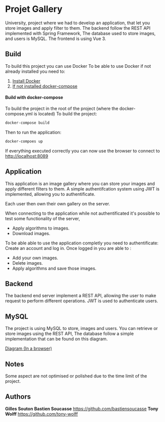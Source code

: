 # Projet Gallery

University, project where we had to develop an application, that let you store images and apply filter to them.
The backend follow the REST API implemented with Spring Framework,
The database used to store images, and users is MySQL.
The frontend is using Vue 3.

## Build
To build this project you can use Docker
To be able to use Docker if not already installed you need to:

1. [Install Docker](https://docs.docker.com/get-docker/)
2. [If not installed docker-compose](https://docs.docker.com/compose/install/)

#### Build with docker-compose
To build the project in the root of the project (where the docker-compose.yml is located)
To build the project:
```bash
docker-compose build
```
Then to run the application:
```bash
docker-compoes up
```

If everything executed correctly you can now use the browser to connect to [http://localhost:8089](http://localhost:8089)

## Application
This application is an image gallery where you can store your images and apply different filters to them.
A simple authentifcation system using JWT is implemented, allowing you to authentificate.

Each user then own their own gallery on the server.

When connecting to the application while not authentificated it's possible to test some functionality of the server,
* Apply algorithms to images.
* Download images.

To be able able to use the application completly you need to authentificate: Create an account and log in.
Once logged in you are able to :
* Add your own images.
* Delete images.
* Apply algorithms and save those images.


## Backend
The backend end server implement a REST API, allowing the user to make request to perform different operations.
JWT is used to authenticate users.



## MySQL

The project is using MySQL to store, images and users.
You can retrieve or store images using the REST API,
The database follow a simple implementation that can be found on this diagram.

[Diagram (In a browser)](https://drawsql.app/pdl/diagrams/pdl/embed)

## Notes
Some aspect are not optimised or polished due to the time limit of the project.

## Authors

**Gilles Souton**
**Bastien Soucasse** https://github.com/bastiensoucasse
**Tony Wolff** https://github.com/tony-wolff


